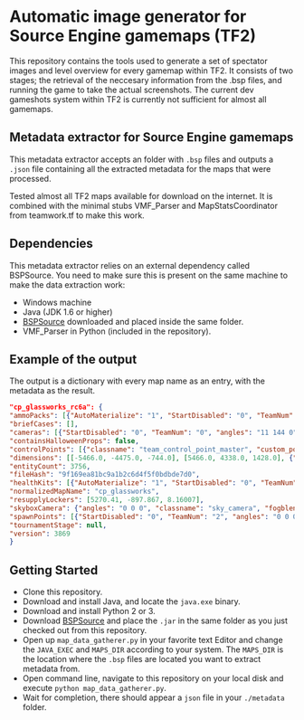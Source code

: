 # Automatic image generator for Source Engine gamemaps (TF2)

This repository contains the tools used to generate a set of spectator images and level overview for every gamemap within TF2. It consists of two stages; the retrieval of the neccesary information from the .bsp files, and running the game to take the actual screenshots. The current dev gameshots system within TF2 is currently not sufficient for almost all gamemaps.

## Metadata extractor for Source Engine gamemaps

This metadata extractor accepts an folder with `.bsp` files and outputs a `.json` file containing all the extracted metadata for the maps that were processed.

Tested almost all TF2 maps available for download on the internet. It is combined with the minimal stubs VMF_Parser and MapStatsCoordinator from teamwork.tf to make this work.

## Dependencies
This metadata extractor relies on an external dependency called BSPSource. You need to make sure this is present on the same machine to make the data extraction work:
* Windows machine
* Java (JDK 1.6 or higher)
* [BSPSource](https://developer.valvesoftware.com/wiki/BSPSource) downloaded and placed inside the same folder.
* VMF_Parser in Python (included in the repository).


## Example of the output

The output is a dictionary with every map name as  an entry, with the metadata as the result.

```json
"cp_glassworks_rc6a": {
"ammoPacks": [{"AutoMaterialize": "1", "StartDisabled": "0", "TeamNum": "0", "angles": "0 0 0", "classname": "item_ammopack_small", "fademindist": "-1", "id": "7817", "origin": "-3976 800 17"} ... ], 
"briefCases": [], 
"cameras": [{"StartDisabled": "0", "TeamNum": "0", "angles": "11 144 0", "associated_team_entity": "cp_red2", "classname": "info_observer_point", "defaultwelcome": "0", "fov": "0", "id": "753422", "origin": "-1600 1152 324"} ...], 
"containsHalloweenProps": false, 
"controlPoints": [{"classname": "team_control_point_master", "custom_position_x": "-1", "custom_position_y": "-1", "id": "6775", "origin": "160 -16 128.004", "targetname": "5cp_master", "team_base_icon_2": "sprites/obj_icons/icon_base_red", "team_base_icon_3": "sprites/obj_icons/icon_base_blu"} ...], 
"dimensions": [[-5466.0, -4475.0, -744.0], [5466.0, 4338.0, 1428.0], {"scale": 9, "screenHeight": 1080, "screenWidth": 1920}, {"x": 0.0, "y": -68.5, "z": 1428.0}], 
"entityCount": 3756, 
"fileHash": "9f169ea81bc9a1b2c6d4f5f0bdbde7d0", 
"healthKits": [{"AutoMaterialize": "1", "StartDisabled": "0", "TeamNum": "0", "angles": "0 0 0", "classname": "item_healthkit_small", "fademindist": "-1", "id": "7821", "origin": "-4024 800 17"} ...], 
"normalizedMapName": "cp_glassworks", 
"resupplyLockers": [5270.41, -897.867, 8.16007], 
"skyboxCamera": {"angles": "0 0 0", "classname": "sky_camera", "fogblend": "0", "fogcolor": "113 115 142", "fogcolor2": "255 255 255", "fogdir": "1 0 0", "fogenable": "1", "fogend": "8000", "fogmaxdensity": ".9", "fogstart": "100", "id": "1016124", "origin": "88 9672 427.5", "scale": "16", "use_angles": "0"}, 
"spawnPoints": [{"StartDisabled": "0", "TeamNum": "2", "angles": "0 0 0", "classname": "info_player_teamspawn", "controlpoint": "cp_red1", "id": "5459", "origin": "-5328 1120 24"} ...], 
"tournamentStage": null, 
"version": 3869
}
```

## Getting Started

* Clone this repository.
* Download and install Java, and locate the `java.exe` binary.
* Download and install Python 2 or 3.
* Download [BSPSource](https://developer.valvesoftware.com/wiki/BSPSource) and place the `.jar` in the same folder as you just checked out from this repository.
* Open up `map_data_gatherer.py` in your favorite text Editor and change the `JAVA_EXEC` and `MAPS_DIR` according to your system. The `MAPS_DIR` is the location where the `.bsp` files are located you want to extract metadata from.
* Open command line, navigate to this repository on your local disk and execute `python map_data_gatherer.py`.
* Wait for completion, there should appear a `json` file in your `./metadata` folder.